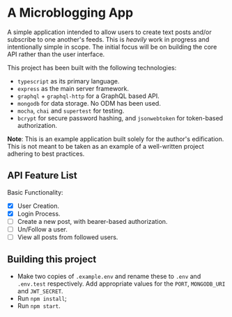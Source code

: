 # A Microblogging App
A simple application intended to allow users to create text posts and/or subscribe to one 
another's feeds. This is _heavily_ work in progress and intentionally simple in scope.
The initial focus will be on building the core API rather than the user interface. 

This project has been built with the following technologies:

- `typescript` as its primary language.
- `express` as the main server framework.
- `graphql` + `graphql-http` for a GraphQL based API.
- `mongodb` for data storage. No ODM has been used.
- `mocha`, `chai` and `supertest` for testing.
- `bcrypt` for secure password hashing, and `jsonwebtoken` for token-based authorization.

**Note**: This is an example application built solely for the author's edification.
This is not meant to be taken as an example of a well-written project adhering to best practices.

## API Feature List
Basic Functionality:

- [x] User Creation.
- [x] Login Process.
- [ ] Create a new post, with bearer-based authorization.
- [ ] Un/Follow a user.
- [ ] View all posts from followed users.

## Building this project
- Make two copies of `.example.env` and rename these to `.env` and `.env.test` respectively. 
  Add appropriate values for the `PORT`, `MONGODB_URI` and `JWT_SECRET`. 
- Run `npm install`;
- Run `npm start`.